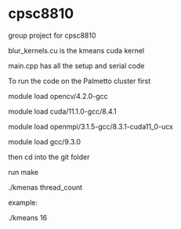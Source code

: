 # cpsc8810
group project for cpsc8810

blur_kernels.cu is the kmeans cuda kernel

main.cpp has all the setup and serial code


To run the code on the Palmetto cluster first 

module load opencv/4.2.0-gcc

module load cuda/11.1.0-gcc/8.4.1

module load openmpi/3.1.5-gcc/8.3.1-cuda11_0-ucx

module load gcc/9.3.0

then cd into the git folder

run make

./kmenas thread_count


example:

./kmeans 16
